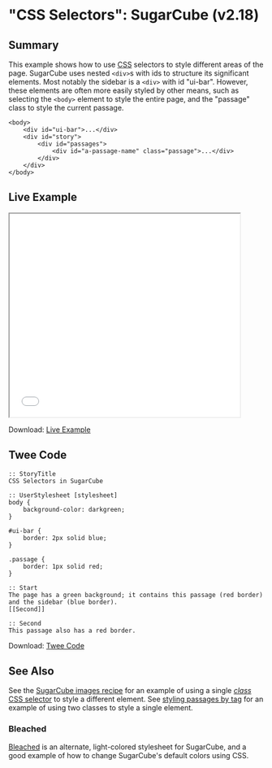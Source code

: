 # "CSS Selectors": SugarCube (v2.18)

## Summary

This example shows how to use [CSS](../../terms/terms_css.md) selectors to style different areas of the page. SugarCube uses nested `<div>`s with ids to structure its significant elements. Most notably the sidebar is a `<div>` with id "ui-bar". However, these elements are often more easily styled by other means, such as selecting the `<body>` element to style the entire page, and the "passage" class to style the current passage.

```
<body>
	<div id="ui-bar">...</div>
	<div id="story">
		<div id="passages">
			<div id="a-passage-name" class="passage">...</div>
		</div>
	</div>
</body>
```

## Live Example

<section>
<iframe src="sugarcube_cssselectors_example.html" height=400 width=90%></iframe>


Download: <a href="sugarcube_cssselectors_example.html" target="_blank">Live Example</a>
</section>

## Twee Code

```
:: StoryTitle
CSS Selectors in SugarCube

:: UserStylesheet [stylesheet]
body {
    background-color: darkgreen;
}

#ui-bar {
    border: 2px solid blue;
}

.passage {
    border: 1px solid red;
}

:: Start
The page has a green background; it contains this passage (red border) and the sidebar (blue border).
[[Second]]

:: Second
This passage also has a red border.
```

Download: <a href="sugarcube_cssselectors_twee.txt" target="_blank">Twee Code</a>

## See Also

See the [SugarCube images recipe](../../images/sugarcube/sugarcube_images.md) for an example of using a single [*class* CSS selector](https://developer.mozilla.org/en-US/docs/Web/CSS/Class_selectors) to style a different element. See [styling passages by tag](../../passagetags/sugarcube/sugarcube_passagetags.md) for an example of using two classes to style a single element.

### Bleached

[Bleached](https://www.motoslave.net/sugarcube/2/#downloads) is an alternate, light-colored stylesheet for SugarCube, and a good example of how to change SugarCube's default colors using CSS.
